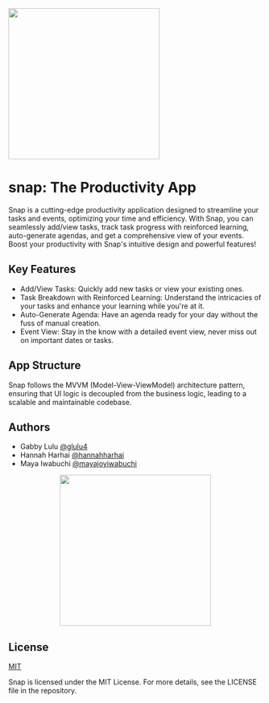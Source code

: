 
<img src='https://cdn.discordapp.com/attachments/1070990646548123651/1169738132434997288/Untitled_Artwork.png?ex=65567e87&is=65440987&hm=c4fdf84c52d97ace3c34419c72dfdbf6dfe7dda8c66f76b5ec1729087b29d43d&'  width='300'>

# snap: The Productivity App 

Snap is a cutting-edge productivity application designed to streamline your tasks and events, optimizing your time and efficiency. With Snap, you can seamlessly add/view tasks, track task progress with reinforced learning, auto-generate agendas, and get a comprehensive view of your events. Boost your productivity with Snap's intuitive design and powerful features!

## Key Features

- Add/View Tasks: Quickly add new tasks or view your existing ones.
- Task Breakdown with Reinforced Learning: Understand the intricacies of your tasks and enhance your learning while you're at it.
- Auto-Generate Agenda: Have an agenda ready for your day without the fuss of manual creation.
- Event View: Stay in the know with a detailed event view, never miss out on important dates or tasks.

## App Structure

Snap follows the MVVM (Model-View-ViewModel) architecture pattern, ensuring that UI logic is decoupled from the business logic, leading to a scalable and maintainable codebase.

## Authors

- Gabby Lulu [@glulu4](https://github.com/glulu4)
- Hannah Harhai [@hannahharhai](https://github.com/hannahharhai)
- Maya Iwabuchi [@mayajoyiwabuchi](https://github.com/mayajoyiwabuchi)


<p align="center">
<img src='https://cdn.discordapp.com/attachments/1070990646548123651/1169746201059545188/tileLogo.png?ex=6556860b&is=6544110b&hm=9c65438bf082313bda2ba9592f0e6731951fe75c348029ef5319740d5b3d5ee6&'  width='300'>
</p>



## License

[MIT](https://choosealicense.com/licenses/mit/)

Snap is licensed under the MIT License. For more details, see the LICENSE file in the repository.
